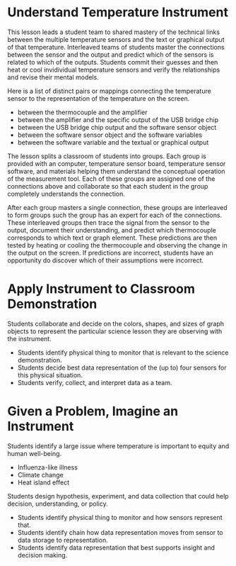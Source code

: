 # Understand Temperature Instrument

This lesson leads a student team to shared mastery of the technical links between the multiple temperature sensors and the text or graphical output of that temperature.
Interleaved teams of students master the connections between the sensor and the output and predict which of the sensors is related to which of the outputs.
Students commit their guesses and then heat or cool invidividual temperature sensors and verify the relationships and revise their mental models.

Here is a list of distinct pairs or mappings connecting the temperature sensor to the representation of the temperature on the screen.

- between the thermocouple and the amplifier
- between the amplifier and the specific output of the USB bridge chip
- between the USB bridge chip output and the software sensor object
- between the software sensor object and the software variables
- between the software variable and the textual or graphical output 

The lesson splits a classroom of students into groups.
Each group is provided with an computer, temperature sensor board, temperature sensor software, and materials helping them understand the conceptual operation of the measurement tool.
Each of these groups are assigned one of the connections above and collaborate so that each student in the group completely understands the connection.

After each group masters a single connection, these groups are interleaved to form groups such the group has an expert for each of the connections.
These interleaved groups then trace the signal from the sensor to the output, document their understanding, and predict which thermocouple corresponds to which text or graph element.
These predictions are then tested by heating or cooling the thermocouple and observing the change in the output on the screen.
If predictions are incorrect, students have an opportunity do discover which of their assumptions were incorrect.

# Apply Instrument to Classroom Demonstration

Students collaborate and decide on the colors, shapes, and sizes of graph objects to represent the particular science lesson they are observing with the instrument.

- Students identify physical thing to monitor that is relevant to the science demonstration.
- Students decide best data representation of the (up to) four sensors for this physical situation.
- Students verify, collect, and interpret data as a team.

# Given a Problem, Imagine an Instrument 

Students identify a large issue where temperature is important to equity and human well-being.

- Influenza-like illness
- Climate change
- Heat island effect

Students design hypothesis, experiment, and data collection that could help decision, understanding, or policy.

- Students identify physical thing to monitor and how sensors represent that.
- Students identify chain how data representation moves from sensor to data storage to representation.
- Students identify data representation that best supports insight and decision making.